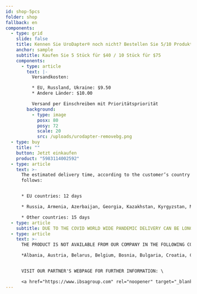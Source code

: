 ```yaml
---
id: shop-5pcs
folder: shop
fallback: en
components:
  - type: grid
    slide: false
    title: Kennen Sie UroDapter® noch nicht? Bestellen Sie 5/10 Produktproben!
    anchor: sample
    subtitle: Kaufen Sie 5 Stück für $40 / 10 Stück für $75
    components:
      - type: article
        text: |-
          Versandkosten:

          * EU, Russland, Ukraine: $9.50
          * Andere Länder: $10.00

          Versand per Einschreiben mit Prioritätspriorität
        background:
          - type: image
            posx: 80
            posy: 72
            scale: 20
            src: /uploads/urodapter-removebg.png
  - type: buy
    title: ""
    button: Jetzt einkaufen
    product: "5983114002592"
  - type: article
    text: >-
      The estimated delivery time, according to the customer’s country as
      follows:


      * EU countries: 12 days

      * Russia, Armenia, Azerbaijan, Georgia, Kazakhstan, Kyrgyzstan, Moldova, Tajikistan, Turkmenistan, Ukraine, Uzbekistan: 19 days

      * Other countries: 15 days
  - type: article
    subtitle: DUE TO THE COVID WORLD WIDE PANDEMIC DELIVERY CAN BE LONGER THAN USUAL.
  - type: article
    text: >-
      THE PRODUCT IS NOT AVAILABLE FROM OUR COMPANY IN THE FOLLOWING COUNTRIES:\

      *Albania, Austria, Belarus, Belgium, Bosnia, Bulgaria, Croatia, Czech Republic, Cyprus, Denmark, Estonia, Finland, France, Germany, Kosovo, Greece, Hungary, Ireland, Italy, Latvia, Lithuania, Luxembourg, North Macedonia, Malta, The Netherlands, Poland, Portugal, Romania, Serbia, Slovakia, Slovenia, Spain, Sweden, The United Kingdom, Turkey, Australia, New Zealand.* 


      VISIT OUR PARTNER'S WEBPAGE FOR FURTHER INFORMATION: \

      <a href="https://www.ibsagroup.com" rel="noopener" target="_blank">https://www.ibsagroup.com</a>
---
```


